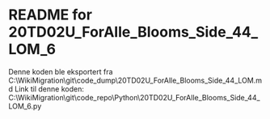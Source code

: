 # README for 20TD02U_ForAlle_Blooms_Side_44_LOM_6
Denne koden ble eksportert fra C:\WikiMigration\git\code_dump\20TD02U_ForAlle_Blooms_Side_44_LOM.md
Link til denne koden: C:\WikiMigration\git\code_repo\Python\20TD02U_ForAlle_Blooms_Side_44_LOM_6.py
